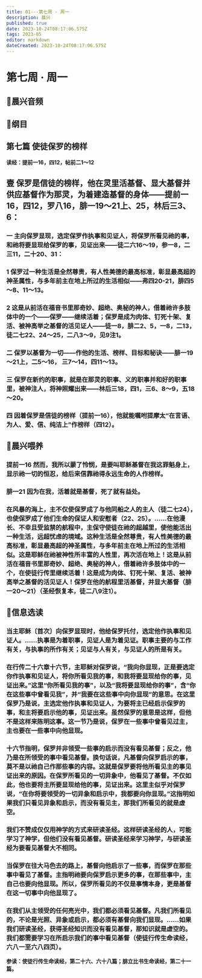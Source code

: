 ```yaml
---
title: 01---第七周 · 周一
description: 晨兴
published: true
date: 2023-10-24T08:17:06.575Z
tags: 2023-05
editor: markdown
dateCreated: 2023-10-24T08:17:06.575Z
---
```


# 第七周 · 周一
## 🎵晨兴音频

## 📖纲目

## 第七篇  使徒保罗的榜样

**读经：提前一16，四12，帖前二1～12**

## 壹  保罗是信徒的榜样，他在灵里活基督、显大基督并供应基督作为那灵，为着建造基督的身体——提前一16，四12，罗八16，腓一19～21上、25，林后三3、6：

### 一  主向保罗显现，选定保罗作执事和见证人，将保罗所看见祂的事，和祂将要显现给保罗的事，见证出来——徒二六16～19，参一8，二三11，二十20、31：

### 1  保罗过一种生活是全然尊贵，有人性美德的最高标准，彰显最高超的神圣属性，与多年前主在地上所过的生活相似——弗四20-21，腓四5～8、11～13。

### 2  这是从前活在福音书里那奇妙、超绝、奥秘的神人，借着祂许多肢体中的一个——保罗——继续活着；保罗是成为肉体、钉死十架、复活、被神高举之基督的活见证人——徒一8，腓二2、5，一8，二13，徒二七22、24～25，二八3～9，见9注1。

### 二  保罗以基督为一切——作他的生活、榜样、目标和秘诀——腓一19～21上，二5～16， 三7～14，四11～13。

### 三  保罗在新约的职事，就是在那灵的职事、义的职事并和好的职事里，被神注人，将神照耀出来——林后三18，四1，三6、8～9，五18～20。

### 四 因着保罗是信徒的榜样（提前一16），他就能嘱咐提摩太“在言语、为人、爱、信、纯洁上”作榜样（四12）。

## 📖晨兴喂养

### **提前一16    然而，我所以蒙了怜悯，是要叫耶稣基督在我这罪魁身上，显示祂一切的恒忍，给后来信靠祂得永远生命的人作榜样。**

### **腓一21    因为在我，活着就是基督，死了就有益处。**

### 在风暴的海上，主不仅使保罗成了与他同船之人的主人（徒二七24），也使保罗成了他们生命的保证人和安慰者（22、25）。……在他漫长、不幸且受监禁的航程中，主保守使徒在祂的超越里，使他能活出一种生活，远超忧虑的境域。这种生活是全然尊贵，有人性美德的最高标准，彰显最高超的神圣属性，与多年前主在地上所过的生活相似。这是耶稣在祂被神性所丰富的人性里，再次活在地上！这是从前活在福音书里那奇妙、超绝、奥秘的神人，借着祂许多肢体中的一个，在使徒行传里继续活着！这是成为肉体、钉死十架、复活、被神高举之基督的活见证人！保罗在他的航程里活基督，并显大基督（腓一20～21）（圣经恢复本，徒二八9注1）。

## 📖信息选读

### 当主耶稣〔首次〕向保罗显现时，他给保罗托付，选定他作执事和见证人。……执事是为着职事，见证人是为着见证。职事主要的与工作有关，与执事的所作有关；见证与人有关，与见证人的所是有关。

### 在行传二十六章十六节，主耶稣对保罗说，“我向你显现，正是要选定你作执事和见证人，将你所看见我的事，和我将要显现给你的事，见证出来。”这里“你所看见我的事”，以及“我将要显现给你的事”，含“你在这些事中曾看见我”，并“我要在这些事中向你显现”的意思。在这里保罗乃是说，主选定他作执事和见证人，为要将主已经启示保罗的事，和主将要启示他的事，见证出来。虽然保罗的意思是这样，但他不是这样来陈明这事。这一节乃是说，保罗在一些事中曾看见过主，主也要在一些事中向他显现。

### 十六节指明，保罗并非领受一些事的启示而没有看见基督；反之，他乃是在所领受的事中看见基督。换句话说，凡基督向保罗启示的事，莫不是以祂自己作那些事的内容。这就是保罗要将他所看见主的事见证出来的原因。在保罗所看见的一切异象中，他看见了基督。不仅如此，他也要将主所要显现给他的事，见证出来。这里主似乎对保罗说，“在你将要领受的一切异象和启示中，我都要向你显现。”这指明如果我们只看见异象和启示，而没有看见主，那我们所看见的就是虚空。

### 我们不赞成仅仅用神学的方式来研读圣经。这样研读圣经的人，可能学习了神学，但他们没有看见基督。研读圣经来学习神学，与研读圣经为要看见基督大不相同。

### 当保罗在往大马色去的路上，基督向他启示了一些事，而保罗在那些事中看见了基督。主指明祂要向保罗启示更多的事，在那些事中，主自己也要向他显现。所以，保罗所看见的不仅是事情本身，更是基督在这一切事中向他显现了。

### 在我们从主领受的任何亮光中，我们都必须看见基督。凡我们所看见的，不论是光照、异象或启示，都必须有基督向我们显现。……如果我们研读圣经，获得圣经知识而没有看见基督，那知识就是虚空的。我们都需要学习在所启示我们的事中看见基督（使徒行传生命读经，六八一至六八四页）。

**参读：使徒行传生命读经，第二十六、六十八篇；腓立比书生命读经，第二十一篇。**
<!-- Google tag (gtag.js) -->
<script async src="https://www.googletagmanager.com/gtag/js?id=G-1P8709Z16T"></script>
<script>
  window.dataLayer = window.dataLayer || [];
  function gtag(){dataLayer.push(arguments);}
  gtag('js', new Date());

  gtag('config', 'G-1P8709Z16T');
</script>
